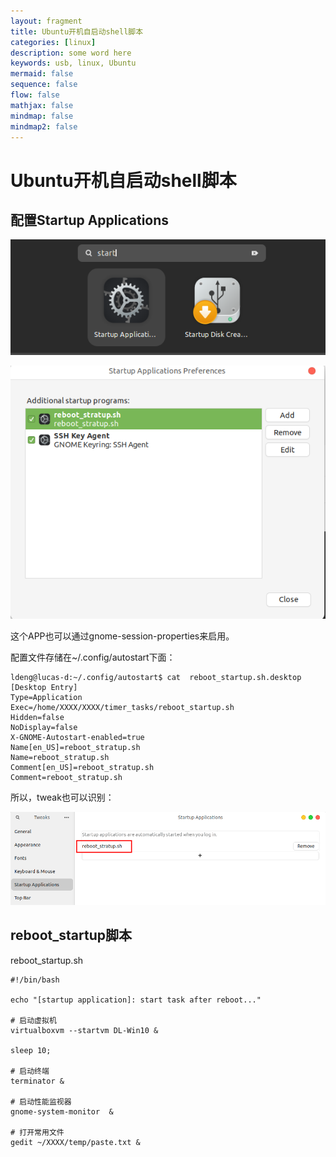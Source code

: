 ```yaml
---
layout: fragment
title: Ubuntu开机自启动shell脚本
categories: [linux]
description: some word here
keywords: usb, linux, Ubuntu
mermaid: false
sequence: false
flow: false
mathjax: false
mindmap: false
mindmap2: false
---
```




#  Ubuntu开机自启动shell脚本

## 配置Startup Applications



![image-20231029152511510](https://raw.githubusercontent.com/KingofHubGit/ImageFactory/main/Public/image-20231029152511510.png)

![image-20231029152758224](https://raw.githubusercontent.com/KingofHubGit/ImageFactory/main/Public/image-20231029152758224.png)

这个APP也可以通过gnome-session-properties来启用。

配置文件存储在~/.config/autostart下面：

```shell
ldeng@lucas-d:~/.config/autostart$ cat  reboot_startup.sh.desktop 
[Desktop Entry]
Type=Application
Exec=/home/XXXX/XXXX/timer_tasks/reboot_startup.sh
Hidden=false
NoDisplay=false
X-GNOME-Autostart-enabled=true
Name[en_US]=reboot_stratup.sh
Name=reboot_stratup.sh
Comment[en_US]=reboot_stratup.sh
Comment=reboot_stratup.sh
```

所以，tweak也可以识别：

![image-20231029161323524](https://raw.githubusercontent.com/KingofHubGit/ImageFactory/main/Public/image-20231029161323524.png)





## reboot_startup脚本



reboot_startup.sh

```
#!/bin/bash

echo "[startup application]: start task after reboot..."

# 启动虚拟机
virtualboxvm --startvm DL-Win10 & 

sleep 10;

# 启动终端
terminator &

# 启动性能监视器
gnome-system-monitor  &

# 打开常用文件
gedit ~/XXXX/temp/paste.txt &

```















